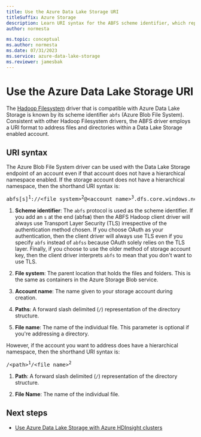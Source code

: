 ```yaml
---
title: Use the Azure Data Lake Storage URI
titleSuffix: Azure Storage
description: Learn URI syntax for the ABFS scheme identifier, which represents the Azure Blob File System driver (Hadoop Filesystem driver for Azure Data Lake Storage).
author: normesta

ms.topic: conceptual
ms.author: normesta
ms.date: 07/31/2023
ms.service: azure-data-lake-storage
ms.reviewer: jamesbak
---
```


# Use the Azure Data Lake Storage URI

The [Hadoop Filesystem](https://www.aosabook.org/en/hdfs.html) driver that is compatible with Azure Data Lake Storage is known by its scheme identifier `abfs` (Azure Blob File System). Consistent with other Hadoop Filesystem drivers, the ABFS driver employs a URI format to address files and directories within a Data Lake Storage enabled account.

## URI syntax

The Azure Blob File System driver can be used with the Data Lake Storage endpoint of an account even if that account does not have a hierarchical namespace enabled. If the storage account does not have a hierarchical namespace, then the shorthand URI syntax is:

<pre>abfs[s]<sup>1</sup>://&lt;file_system&gt;<sup>2</sup>@&lt;account_name&gt;<sup>3</sup>.dfs.core.windows.net/&lt;path&gt;<sup>4</sup>/&lt;file_name&gt;<sup>5</sup></pre>

1. **Scheme identifier**: The `abfs` protocol is used as the scheme identifier. If you add an `s` at the end (abfs<b><i>s</i></b>) then the ABFS Hadoop client driver will always use Transport Layer Security (TLS) irrespective of the authentication method chosen. If you choose OAuth as your authentication, then the client driver will always use TLS even if you specify `abfs` instead of `abfss` because OAuth solely relies on the TLS layer. Finally, if you choose to use the older method of storage account key, then the client driver interprets `abfs` to mean that you don't want to use TLS.

2. **File system**: The parent location that holds the files and folders. This is the same as containers in the Azure Storage Blob service.

3. **Account name**: The name given to your storage account during creation.

4. **Paths**: A forward slash delimited (`/`) representation of the directory structure.

5. **File name**: The name of the individual file. This parameter is optional if you're addressing a directory.

However, if the account you want to address does have a hierarchical namespace, then the shorthand URI syntax is:

<pre>/&lt;path&gt;<sup>1</sup>/&lt;file_name&gt;<sup>2</sup></pre>

1. **Path**: A forward slash delimited (`/`) representation of the directory structure.

2. **File Name**: The name of the individual file.

## Next steps

- [Use Azure Data Lake Storage with Azure HDInsight clusters](../../hdinsight/hdinsight-hadoop-use-data-lake-storage-gen2.md?toc=/azure/storage/blobs/toc.json)
